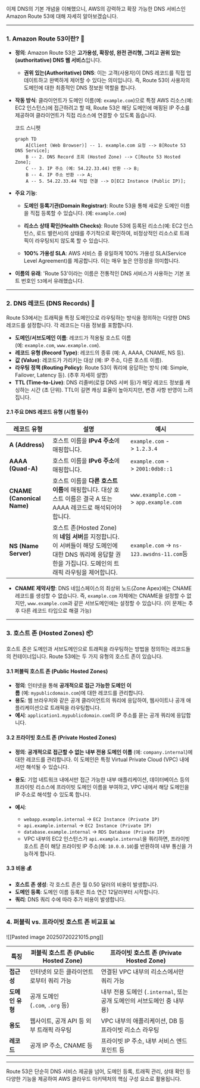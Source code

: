 
이제 DNS의 기본 개념을 이해했으니, AWS의 강력하고 확장 가능한 DNS 서비스인 Amazon Route 53에 대해 자세히 알아보겠습니다.

---

### 1. Amazon Route 53이란? 🤔

- **정의**: Amazon Route 53은 **고가용성, 확장성, 완전 관리형, 그리고 권위 있는(authoritative) DNS 웹 서비스**입니다.
    
    - **권위 있는(Authoritative) DNS**: 이는 고객(사용자)이 DNS 레코드를 직접 업데이트하고 완벽하게 제어할 수 있다는 의미입니다. 즉, Route 53이 사용자의 도메인에 대한 최종적인 DNS 정보원 역할을 합니다.
        
- **작동 방식**: 클라이언트가 도메인 이름(예: `example.com`)으로 특정 AWS 리소스(예: EC2 인스턴스)에 접근하려고 할 때, Route 53은 해당 도메인에 매핑된 IP 주소를 제공하여 클라이언트가 직접 리소스에 연결할 수 있도록 돕습니다.
    
    코드 스니펫
    
    ```
    graph TD
        A[Client (Web Browser)] -- 1. example.com 요청 --> B[Route 53 DNS Service];
        B -- 2. DNS Record 조회 (Hosted Zone) --> C[Route 53 Hosted Zone];
        C -- 3. IP 주소 (예: 54.22.33.44) 반환 --> B;
        B -- 4. IP 주소 반환 --> A;
        A -- 5. 54.22.33.44 직접 연결 --> D[EC2 Instance (Public IP)];
    ```
    
- **주요 기능**:
    
    - **도메인 등록기관(Domain Registrar)**: Route 53을 통해 새로운 도메인 이름을 직접 등록할 수 있습니다. (예: `example.com`)
        
    - **리소스 상태 확인(Health Checks)**: Route 53에 등록된 리소스(예: EC2 인스턴스, 로드 밸런서)의 상태를 주기적으로 확인하여, 비정상적인 리소스로 트래픽이 라우팅되지 않도록 할 수 있습니다.
        
    - **100% 가용성 SLA**: AWS 서비스 중 유일하게 100% 가용성 SLA(Service Level Agreement)를 제공합니다. 이는 매우 높은 안정성을 의미합니다.
        
- **이름의 유래**: 'Route 53'이라는 이름은 전통적인 DNS 서비스가 사용하는 기본 포트 번호인 `53`에서 유래했습니다.

---

### 2. DNS 레코드 (DNS Records) 📜

Route 53에서는 트래픽을 특정 도메인으로 라우팅하는 방식을 정의하는 다양한 DNS 레코드를 설정합니다. 각 레코드는 다음 정보를 포함합니다.

- **도메인/서브도메인 이름**: 레코드가 적용될 호스트 이름 (예: `example.com`, `www.example.com`).
- **레코드 유형 (Record Type)**: 레코드의 종류 (예: A, AAAA, CNAME, NS 등).
- **값 (Value)**: 레코드가 가리키는 대상 (예: IP 주소, 다른 호스트 이름).
- **라우팅 정책 (Routing Policy)**: Route 53이 쿼리에 응답하는 방식 (예: Simple, Failover, Latency 등). (추후 자세히 설명)
- **TTL (Time-to-Live)**: DNS 리졸버(로컬 DNS 서버 등)가 해당 레코드 정보를 캐싱하는 시간 (초 단위). TTL이 길면 캐싱 효율이 높아지지만, 변경 사항 반영이 느려집니다.

#### 2.1 주요 DNS 레코드 유형 (시험 필수)

|레코드 유형|설명|예시|
|---|---|---|
|**A (Address)**|호스트 이름을 **IPv4 주소**에 매핑합니다.|`example.com` -> `1.2.3.4`|
|**AAAA (Quad-A)**|호스트 이름을 **IPv6 주소**에 매핑합니다.|`example.com` -> `2001:0db8::1`|
|**CNAME (Canonical Name)**|호스트 이름을 **다른 호스트 이름**에 매핑합니다. 대상 호스트 이름은 결국 A 또는 AAAA 레코드로 해석되어야 합니다.|`www.example.com` -> `app.example.com`|
|**NS (Name Server)**|호스트 존(Hosted Zone)의 **네임 서버**를 지정합니다. 이 서버들이 해당 도메인에 대한 DNS 쿼리에 응답할 권한을 가집니다. 도메인의 트래픽 라우팅을 제어합니다.|`example.com` -> `ns-123.awsdns-11.com`등|

- **CNAME 제약사항**: DNS 네임스페이스의 최상위 노드(Zone Apex)에는 CNAME 레코드를 생성할 수 없습니다. 즉, `example.com` 자체에는 CNAME을 설정할 수 없지만, `www.example.com`과 같은 서브도메인에는 설정할 수 있습니다. (이 문제는 추후 다른 레코드 타입으로 해결 가능)

---

### 3. 호스트 존 (Hosted Zones) 📦

호스트 존은 도메인과 서브도메인으로 트래픽을 라우팅하는 방법을 정의하는 레코드들의 컨테이너입니다. Route 53에는 두 가지 유형의 호스트 존이 있습니다.

#### 3.1 퍼블릭 호스트 존 (Public Hosted Zones)

- **정의**: 인터넷을 통해 **공개적으로 접근 가능한 도메인 이름** (예: `mypublicdomain.com`)에 대한 레코드를 관리합니다.
- **용도**: 웹 브라우저와 같은 공개 클라이언트의 쿼리에 응답하여, 웹사이트나 공개 애플리케이션으로 트래픽을 라우팅합니다.
- **예시**: `application1.mypublicdomain.com`의 IP 주소를 묻는 공개 쿼리에 응답합니다.
    

#### 3.2 프라이빗 호스트 존 (Private Hosted Zones)

- **정의**: **공개적으로 접근할 수 없는 내부 전용 도메인 이름** (예: `company.internal`)에 대한 레코드를 관리합니다. 이 도메인은 특정 Virtual Private Cloud (VPC) 내에서만 해석될 수 있습니다.
    
- **용도**: 기업 네트워크 내에서만 접근 가능한 내부 애플리케이션, 데이터베이스 등의 프라이빗 리소스에 프라이빗 도메인 이름을 부여하고, VPC 내에서 해당 도메인을 IP 주소로 해석할 수 있도록 합니다.
    
- **예시**:
    - `webapp.example.internal` -> `EC2 Instance (Private IP)`
    - `api.example.internal` -> `EC2 Instance (Private IP)`
    - `database.example.internal` -> `RDS Database (Private IP)`
    - VPC 내부의 EC2 인스턴스가 `api.example.internal`을 쿼리하면, 프라이빗 호스트 존이 해당 프라이빗 IP 주소(예: `10.0.0.10`)를 반환하여 내부 통신을 가능하게 합니다.

#### 3.3 비용 💰

- **호스트 존 생성**: 각 호스트 존은 월 0.50 달러의 비용이 발생합니다.
- **도메인 등록**: 도메인 이름 등록은 최소 연간 12달러부터 시작합니다.
- **쿼리**: DNS 쿼리 수에 따라 추가 비용이 발생합니다.

---

### 4. 퍼블릭 vs. 프라이빗 호스트 존 비교표 📊

![[Pasted image 20250720221015.png]]

|특징|퍼블릭 호스트 존 (Public Hosted Zone)|프라이빗 호스트 존 (Private Hosted Zone)|
|---|---|---|
|**접근성**|인터넷의 모든 클라이언트로부터 쿼리 가능|연결된 VPC 내부의 리소스에서만 쿼리 가능|
|**도메인 유형**|공개 도메인 (`.com`, `.org` 등)|내부 전용 도메인 (`.internal`, 또는 공개 도메인의 서브도메인 중 내부용)|
|**용도**|웹사이트, 공개 API 등 외부 트래픽 라우팅|VPC 내부의 애플리케이션, DB 등 프라이빗 리소스 라우팅|
|**레코드**|공개 IP 주소, CNAME 등|프라이빗 IP 주소, 내부 서비스 엔드포인트 등|

---

Route 53은 단순히 DNS 서비스 제공을 넘어, 도메인 등록, 트래픽 관리, 상태 확인 등 다양한 기능을 제공하여 AWS 클라우드 아키텍처의 핵심 구성 요소로 활용됩니다.